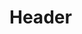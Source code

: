 <!-- TITLE: Bat Monitor User Manual V0. 1 -->
<!-- SUBTITLE: A quick summary of Bat Monitor User Manual V0.1 -->

# Header